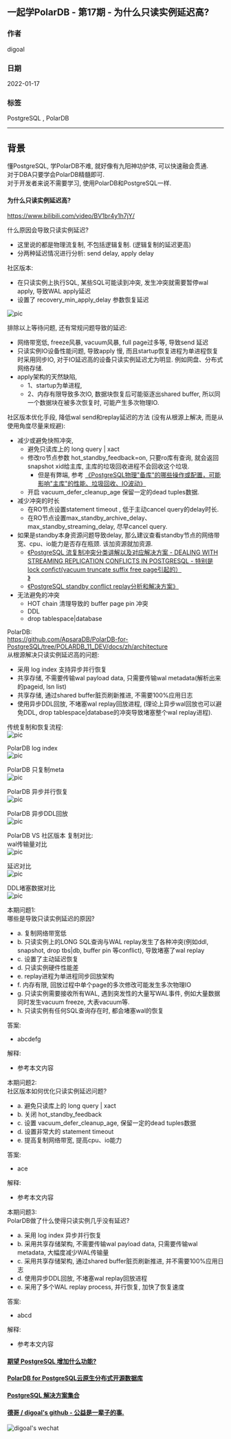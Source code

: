 ## 一起学PolarDB - 第17期 - 为什么只读实例延迟高?  
  
### 作者  
digoal  
  
### 日期  
2022-01-17  
  
### 标签  
PostgreSQL , PolarDB  
  
----  
  
## 背景  
懂PostgreSQL, 学PolarDB不难, 就好像有九阳神功护体, 可以快速融会贯通.  
对于DBA只要学会PolarDB精髓即可.  
对于开发者来说不需要学习, 使用PolarDB和PostgreSQL一样.  
  
#### 为什么只读实例延迟高?  
https://www.bilibili.com/video/BV1br4y1h7jY/   
  
什么原因会导致只读实例延迟?    
- 这里说的都是物理流复制, 不包括逻辑复制. (逻辑复制的延迟更高)    
- 分两种延迟情况进行分析: send delay, apply delay
  
社区版本:   
- 在只读实例上执行SQL, 某些SQL可能读到冲突, 发生冲突就需要暂停wal apply, 导致WAL apply延迟  
- 设置了 recovery_min_apply_delay 参数恢复延迟  
  
![pic](../202005/20200518_01_pic_001.jpg)    
  
排除以上等待问题, 还有常规问题导致的延迟:  
- 网络带宽低, freeze风暴, vacuum风暴, full page过多等, 导致send 延迟    
- 只读实例IO设备性能问题, 导致apply 慢, 而且startup恢复进程为单进程恢复时采用同步IO, 对于IO延迟高的设备只读实例延迟尤为明显. 例如网盘、分布式网络存储.      
- apply架构的天然缺陷,   
    - 1、startup为单进程,    
    - 2、内存有限导致多次IO, 数据块恢复后可能驱逐出shared buffer, 所以同一个数据块在被多次恢复时, 可能产生多次物理IO.    
  
社区版本优化手段, 降低wal send和replay延迟的方法 (没有从根源上解决, 而是从使用角度尽量来规避):    
- 减少或避免快照冲突,   
    - 避免只读库上的 long query | xact     
    - 修改ro节点参数 hot_standby_feedback=on, 只要ro库有查询, 就会返回snapshot xid给主库, 主库的垃圾回收进程不会回收这个垃圾.    
        - 但是有弊端, 参考 [《PostgreSQL物理"备库"的哪些操作或配置，可能影响"主库"的性能、垃圾回收、IO波动》](../201704/20170410_03.md)    
    - 开启 vacuum_defer_cleanup_age 保留一定的dead tuples数据.    
- 减少冲突的时长     
    - 在RO节点设置statement timeout , 低于主动cancel query的delay时长.     
    - 在RO节点设置max_standby_archive_delay、max_standby_streaming_delay, 尽早cancel query.   
- 如果是standby本身资源问题导致delay, 那么建议查看standby节点的网络带宽、cpu、io能力是否存在瓶颈. 该加资源就加资源.    
    - [《PostgreSQL 流复制冲突分类讲解以及对应解决方案 - DEALING WITH STREAMING REPLICATION CONFLICTS IN POSTGRESQL  - 特别是lock confict(vacuum truncate suffix free page引起的）  
》](../202011/20201117_02.md)    
    - [《PostgreSQL standby conflict replay分析和解决方案》](../202005/20200518_01.md)    
- 无法避免的冲突    
    - HOT chain 清理导致的 buffer page pin 冲突   
    - DDL   
    - drop tablespace|database   
  
PolarDB:   
https://github.com/ApsaraDB/PolarDB-for-PostgreSQL/tree/POLARDB_11_DEV/docs/zh/architecture  
从根源解决只读实例延迟高的问题:   
- 采用 log index 支持异步并行恢复    
- 共享存储, 不需要传输wal payload data, 只需要传输wal metadata(解析出来的pageid, lsn list)    
- 共享存储, 通过shared buffer脏页刷新推进, 不需要100%应用日志    
- 使用异步DDL回放, 不堵塞wal replay回放进程, (理论上异步wal回放也可以避免DDL, drop tablespace|database的冲突导致堵塞整个wal replay进程).    
  
传统复制和恢复流程:   
![pic](20220117_01_pic_002.png)    
  
PolarDB  log index  
![pic](20220117_01_pic_001.png)  
  
PolarDB 只复制meta  
![pic](20220117_01_pic_003.png)  
  
PolarDB 异步并行恢复  
![pic](20220117_01_pic_004.png)  
  
PolarDB 异步DDL回放  
![pic](20220117_01_pic_007.png)  
  
PolarDB VS 社区版本 复制对比:  
wal传输量对比  
![pic](20220117_01_pic_005.png)  
  
延迟对比  
![pic](20220117_01_pic_006.png)  
  
DDL堵塞数据对比  
![pic](20220117_01_pic_008.png)  
  
本期问题1:  
哪些是导致只读实例延迟的原因?   
- a. 复制网络带宽低  
- b. 只读实例上的LONG SQL查询与WAL replay发生了各种冲突(例如ddl, snapshot, drop tbs|db, buffer pin 等conflict), 导致堵塞了wal replay  
- c. 设置了主动延迟恢复  
- d. 只读实例硬件性能差  
- e. replay进程为单进程同步回放架构  
- f. 内存有限, 回放过程中单个page的多次修改可能发生多次物理IO  
- g. 只读实例需要接收所有WAL, 遇到突发性的大量写WAL事件, 例如大量数据同时发生vacuum freeze, 大表vacuum等.   
- h. 只读实例有任何SQL查询存在时, 都会堵塞wal的恢复   
  
答案:  
- abcdefg  
  
解释:  
- 参考本文内容  
  
本期问题2:  
社区版本如何优化只读实例延迟问题?  
- a. 避免只读库上的 long query | xact     
- b. 关闭 hot_standby_feedback   
- c. 设置 vacuum_defer_cleanup_age, 保留一定的dead tuples数据  
- d. 设置非常大的 statement timeout    
- e. 提高复制网络带宽, 提高cpu、io能力  
  
答案:  
- ace   
  
解释:  
- 参考本文内容  
  
本期问题3:  
PolarDB做了什么使得只读实例几乎没有延迟?   
- a. 采用 log index 异步并行恢复    
- b. 采用共享存储架构, 不需要传输wal payload data, 只需要传输wal metadata, 大幅度减少WAL传输量    
- c. 采用共享存储架构, 通过shared buffer脏页刷新推进, 并不需要100%应用日志    
- d. 使用异步DDL回放, 不堵塞wal replay回放进程    
- e. 采用了多个WAL replay process, 并行恢复, 加快了恢复速度  
  
答案:  
- abcd  
  
解释:  
- 参考本文内容  
  
  
#### [期望 PostgreSQL 增加什么功能?](https://github.com/digoal/blog/issues/76 "269ac3d1c492e938c0191101c7238216")
  
  
#### [PolarDB for PostgreSQL云原生分布式开源数据库](https://github.com/ApsaraDB/PolarDB-for-PostgreSQL "57258f76c37864c6e6d23383d05714ea")
  
  
#### [PostgreSQL 解决方案集合](https://yq.aliyun.com/topic/118 "40cff096e9ed7122c512b35d8561d9c8")
  
  
#### [德哥 / digoal's github - 公益是一辈子的事.](https://github.com/digoal/blog/blob/master/README.md "22709685feb7cab07d30f30387f0a9ae")
  
  
![digoal's wechat](../pic/digoal_weixin.jpg "f7ad92eeba24523fd47a6e1a0e691b59")
  
